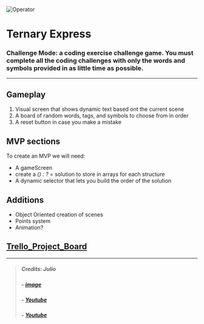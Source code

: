 
![Operator](https://encrypted-tbn0.gstatic.com/images?q=tbn:ANd9GcQkAekfdl4RzE3aoxkFSI5K9Jsf8Fn5KHOCDA&usqp=CAU)

# Ternary Express

### Challenge Mode: a coding exercise challenge game. You must complete all the coding challenges with only the words and symbols provided in as little time as possible.


------------
## Gameplay 

 1. Visual screen that shows dynamic text based ont the current scene <br>
 2. A board of random words, tags, and symbols to choose from in order <br>
 3. A reset button in case you make a mistake <br>

## MVP sections
To create an MVP we will need:
- A gameScreen
- create a *() : ? =* solution to store in arrays for each structure
- A dynamic selector that lets you build the order of the solution

## Additions
- Object Oriented creation of scenes 
- Points system
- Animation?

## [Trello_Project_Board](https://trello.com/b/ZmzLeyi3/ternary-express)

------------------
>##### Credits: Julio
>##### - [image](https://www.google.com/imgres?imgurl=https%3A%2F%2Fimg.favpng.com%2F0%2F10%2F15%2Ftrain-conductor-rail-transport-clip-art-railroad-engineer-png-favpng-RTtRhwL8GL755WY0Qn61p0fwf.jpg&imgrefurl=https%3A%2F%2Ffavpng.com%2Fpng_view%2Ftrain-train-conductor-rail-transport-clip-art-railroad-engineer-png%2FNYtuMKpH&tbnid=1EdCbIHevR6r6M&vet=12ahUKEwjH5qn6pqH0AhUCO98KHRUtAa8QMygnegUIARCuAg..i&docid=-bg1Bdna6wf_YM&w=820&h=640&itg=1&q=train%20operator%20cartoon%20vector&ved=2ahUKEwjH5qn6pqH0AhUCO98KHRUtAa8QMygnegUIARCuAg#imgrc=1EdCbIHevR6r6M&imgdii=K3FgMz5lltPi9M)
>##### - [Youtube](https://www.youtube.com/watch?v=qtVstzzUa3Q&ab_channel=edutechional)
>##### - [Youtube](https://www.youtube.com/watch?v=s4sB1hm73tw&ab_channel=freeCodeCamp.org)
